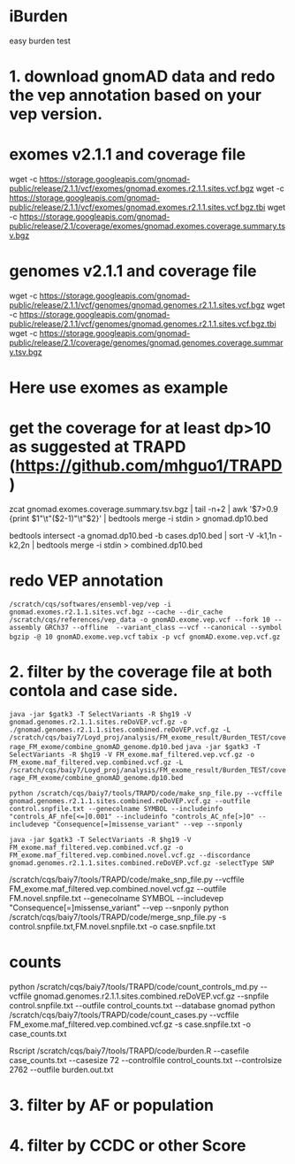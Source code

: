 # iBurden
easy burden test 


# 1. download gnomAD data and redo the vep annotation based on your vep version.
# exomes v2.1.1 and coverage file
wget -c https://storage.googleapis.com/gnomad-public/release/2.1.1/vcf/exomes/gnomad.exomes.r2.1.1.sites.vcf.bgz
wget -c https://storage.googleapis.com/gnomad-public/release/2.1.1/vcf/exomes/gnomad.exomes.r2.1.1.sites.vcf.bgz.tbi
wget -c https://storage.googleapis.com/gnomad-public/release/2.1/coverage/exomes/gnomad.exomes.coverage.summary.tsv.bgz

# genomes v2.1.1 and coverage file
wget -c https://storage.googleapis.com/gnomad-public/release/2.1.1/vcf/genomes/gnomad.genomes.r2.1.1.sites.vcf.bgz
wget -c https://storage.googleapis.com/gnomad-public/release/2.1.1/vcf/genomes/gnomad.genomes.r2.1.1.sites.vcf.bgz.tbi
wget -c https://storage.googleapis.com/gnomad-public/release/2.1/coverage/genomes/gnomad.genomes.coverage.summary.tsv.bgz


# Here use exomes as example
# get the coverage for at least dp>10 as suggested at TRAPD (https://github.com/mhguo1/TRAPD)
zcat gnomad.exomes.coverage.summary.tsv.bgz | tail -n+2 | awk '$7>0.9 {print $1"\t"($2-1)"\t"$2}' | bedtools merge -i stdin > gnomad.dp10.bed

bedtools intersect -a gnomad.dp10.bed -b cases.dp10.bed | sort -V -k1,1n -k2,2n | bedtools merge -i stdin > combined.dp10.bed

# redo VEP annotation
`/scratch/cqs/softwares/ensembl-vep/vep -i gnomad.exomes.r2.1.1.sites.vcf.bgz --cache --dir_cache /scratch/cqs/references/vep_data -o gnomAD.exome.vep.vcf --fork 10 --assembly GRCh37 --offline  --variant_class –-vcf --canonical --symbol`
`bgzip -@ 10 gnomAD.exome.vep.vcf`
`tabix -p vcf gnomAD.exome.vep.vcf.gz`



# 2. filter by the coverage file at both contola and case side.
`java -jar $gatk3 -T SelectVariants -R $hg19 -V gnomad.genomes.r2.1.1.sites.reDoVEP.vcf.gz -o ./gnomad.genomes.r2.1.1.sites.combined.reDoVEP.vcf.gz -L /scratch/cqs/baiy7/Loyd_proj/analysis/FM_exome_result/Burden_TEST/coverage_FM_exome/combine_gnomAD_genome.dp10.bed`
`java -jar $gatk3 -T SelectVariants -R $hg19 -V FM_exome.maf_filtered.vep.vcf.gz -o FM_exome.maf_filtered.vep.combined.vcf.gz -L /scratch/cqs/baiy7/Loyd_proj/analysis/FM_exome_result/Burden_TEST/coverage_FM_exome/combine_gnomAD_genome.dp10.bed`

`python /scratch/cqs/baiy7/tools/TRAPD/code/make_snp_file.py --vcffile gnomad.genomes.r2.1.1.sites.combined.reDoVEP.vcf.gz --outfile control.snpfile.txt --genecolname SYMBOL --includeinfo "controls_AF_nfe[<=]0.001" --includeinfo "controls_AC_nfe[>]0" --includevep "Consequence[=]missense_variant" --vep --snponly`

`java -jar $gatk3 -T SelectVariants -R $hg19 -V FM_exome.maf_filtered.vep.combined.vcf.gz -o FM_exome.maf_filtered.vep.combined.novel.vcf.gz --discordance gnomad.genomes.r2.1.1.sites.combined.reDoVEP.vcf.gz -selectType SNP`

/scratch/cqs/baiy7/tools/TRAPD/code/make_snp_file.py --vcffile FM_exome.maf_filtered.vep.combined.novel.vcf.gz --outfile FM.novel.snpfile.txt --genecolname SYMBOL --includevep "Consequence[=]missense_variant" --vep --snponly
python /scratch/cqs/baiy7/tools/TRAPD/code/merge_snp_file.py -s control.snpfile.txt,FM.novel.snpfile.txt -o case.snpfile.txt

# counts
python /scratch/cqs/baiy7/tools/TRAPD/code/count_controls_md.py --vcffile gnomad.genomes.r2.1.1.sites.combined.reDoVEP.vcf.gz --snpfile control.snpfile.txt --outfile control_counts.txt --database gnomad
python /scratch/cqs/baiy7/tools/TRAPD/code/count_cases.py --vcffile FM_exome.maf_filtered.vep.combined.vcf.gz -s case.snpfile.txt -o  case_counts.txt

Rscript /scratch/cqs/baiy7/tools/TRAPD/code/burden.R --casefile case_counts.txt --casesize 72 --controlfile control_counts.txt --controlsize 2762 --outfile burden.out.txt


# 3. filter by AF or population

# 4. filter by CCDC or other Score